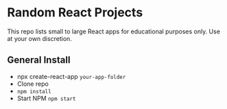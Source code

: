 # Random React Projects

This repo lists small to large React apps for educational purposes only. Use at your own discretion. 

General Install
--------------- 
- npx create-react-app `your-app-folder`
- Clone repo
- `npm install`
- Start NPM `npm start`

